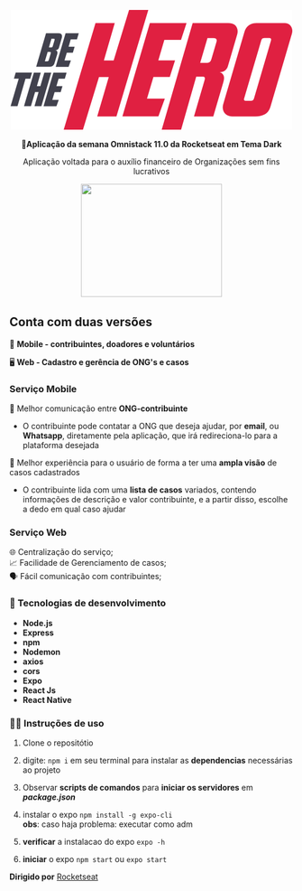 <div>
  <p align="center">
    <img src="/frontend/src/assets/logo.svg">

  <p align="center">
    🚀️<strong>Aplicação da semana Omnistack 11.0 da Rocketseat em Tema Dark</strong>

  <p align="center">
   Aplicação voltada para o auxílio financeiro de Organizações sem fins lucrativos
</div>  

<p align="center">
 <img src="https://s3.wasabisys.com/hapfun/2017/03/gif-empolgada.gif" width="250" height="200">    



## Conta com duas versões    

📲️ __Mobile - contribuintes, doadores e voluntários__  

🖥️ __Web - Cadastro e gerência de ONG's e casos__      

 
### Serviço Mobile

  
🤝️ Melhor comunicação entre __ONG-contribuinte__ 
  
   - O contribuinte pode contatar a ONG que deseja ajudar, por __email__, ou __Whatsapp__, diretamente pela aplicação, que        irá redireciona-lo para a plataforma desejada
      
 
🤳️ Melhor experiência para o usuário de forma a ter uma __ampla visão__ de casos cadastrados
  
   - O contribuinte lida com uma __lista de casos__ variados, contendo informações de descrição e valor contribuinte, e a          partir disso, escolhe a dedo em qual caso ajudar
    

### Serviço Web 

🌐️ Centralização do serviço;  
📈️ Facilidade de Gerenciamento de casos;  
🗣️ Fácil comunicação com contribuintes;  


### 👾️ Tecnologias de desenvolvimento

- __Node.js__
- __Express__
- __npm__
- __Nodemon__
- __axios__
- __cors__
- __Expo__
- __React Js__
- __React Native__

### 👩‍💻️ Instruções de uso

  1. Clone o repositótio
  
  2. digite: `npm i` em seu terminal para instalar as __dependencias__ necessárias ao projeto
  
  3. Observar __scripts de comandos__ para __iniciar os servidores__ em ___package.json___
  
  4. instalar o expo `npm install -g expo-cli`  
    __obs__: caso haja problema: executar como adm
    
  5. __verificar__ a instalacao do expo `expo -h`
  
  6. __iniciar__ o expo `npm start` ou `expo start`
  

<strong>Dirigido por</strong> <a href="https://github.com/Rocketseat/semana-omnistack-11">Rocketseat</a>
